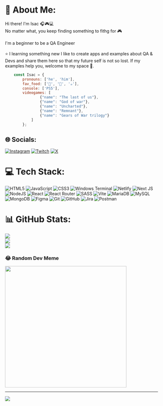 # 💫 About Me:
Hi there! I'm Isac 🎧🎮💻<br>No matter what, you keep finding something to fithg for 🎮<br><br>I'm a beginner to be a QA Engineer<br><br>⭐ I learning something new I like to create apps and examples about QA & Devs and share them here  so that my future self is not so lost. If my examples help you, welcome to my space 🤔.
```javascript
	const Isac = {
		pronouns: ['he', 'him'],
		fav_food: ['🌮', '🍔', '☕'],
		console: ['PS5'],
		videogames: [
    			{"name": "The last of us"},
    			{"name": "God of war"},
    			{"name": "Uncharted"},
    			{"name": "Remnant"},
    			{"name": "Gears of War trilogy"}
			]
		};
```

## 🌐 Socials:
[![Instagram](https://img.shields.io/badge/Instagram-%23E4405F.svg?logo=Instagram&logoColor=white)](https://instagram.com/isac.test.jsx) [![Twitch](https://img.shields.io/badge/Twitch-%239146FF.svg?logo=Twitch&logoColor=white)](https://twitch.tv/isactes) [![X](https://img.shields.io/badge/X-black.svg?logo=X&logoColor=white)](https://x.com/isactes) 

# 💻 Tech Stack:
![HTML5](https://img.shields.io/badge/html5-%23E34F26.svg?style=for-the-badge&logo=html5&logoColor=white) ![JavaScript](https://img.shields.io/badge/javascript-%23323330.svg?style=for-the-badge&logo=javascript&logoColor=%23F7DF1E) ![CSS3](https://img.shields.io/badge/css3-%231572B6.svg?style=for-the-badge&logo=css3&logoColor=white) ![Windows Terminal](https://img.shields.io/badge/Windows%20Terminal-%234D4D4D.svg?style=for-the-badge&logo=windows-terminal&logoColor=white) ![Netlify](https://img.shields.io/badge/netlify-%23000000.svg?style=for-the-badge&logo=netlify&logoColor=#00C7B7) ![Next JS](https://img.shields.io/badge/Next-black?style=for-the-badge&logo=next.js&logoColor=white) ![NodeJS](https://img.shields.io/badge/node.js-6DA55F?style=for-the-badge&logo=node.js&logoColor=white) ![React](https://img.shields.io/badge/react-%2320232a.svg?style=for-the-badge&logo=react&logoColor=%2361DAFB) ![React Router](https://img.shields.io/badge/React_Router-CA4245?style=for-the-badge&logo=react-router&logoColor=white) ![SASS](https://img.shields.io/badge/SASS-hotpink.svg?style=for-the-badge&logo=SASS&logoColor=white) ![Vite](https://img.shields.io/badge/vite-%23646CFF.svg?style=for-the-badge&logo=vite&logoColor=white) ![MariaDB](https://img.shields.io/badge/MariaDB-003545?style=for-the-badge&logo=mariadb&logoColor=white) ![MySQL](https://img.shields.io/badge/mysql-4479A1.svg?style=for-the-badge&logo=mysql&logoColor=white) ![MongoDB](https://img.shields.io/badge/MongoDB-%234ea94b.svg?style=for-the-badge&logo=mongodb&logoColor=white) ![Figma](https://img.shields.io/badge/figma-%23F24E1E.svg?style=for-the-badge&logo=figma&logoColor=white) ![Git](https://img.shields.io/badge/git-%23F05033.svg?style=for-the-badge&logo=git&logoColor=white) ![GitHub](https://img.shields.io/badge/github-%23121011.svg?style=for-the-badge&logo=github&logoColor=white) ![Jira](https://img.shields.io/badge/jira-%230A0FFF.svg?style=for-the-badge&logo=jira&logoColor=white) ![Postman](https://img.shields.io/badge/Postman-FF6C37?style=for-the-badge&logo=postman&logoColor=white)
# 📊 GitHub Stats:
![](https://github-readme-stats.vercel.app/api?username=isactes&theme=one_dark_pro&hide_border=true&include_all_commits=false&count_private=true)<br/>
![](https://github-readme-streak-stats.herokuapp.com/?user=isactes&theme=one_dark_pro&hide_border=true)<br/>
![](https://github-readme-stats.vercel.app/api/top-langs/?username=isactes&theme=one_dark_pro&hide_border=true&include_all_commits=false&count_private=true&layout=compact)

### 😂 Random Dev Meme
<img src='https://memer-new.vercel.app/' style="height: 400px;"/>

---
[![](https://visitcount.itsvg.in/api?id=isactes&icon=0&color=0)](https://visitcount.itsvg.in)

<!-- Proudly created with GPRM ( https://gprm.itsvg.in ) -->

